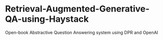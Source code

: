 # Retrieval-Augmented-Generative-QA-using-Haystack
Open-book Abstractive Question Answering system using DPR and OpenAI
